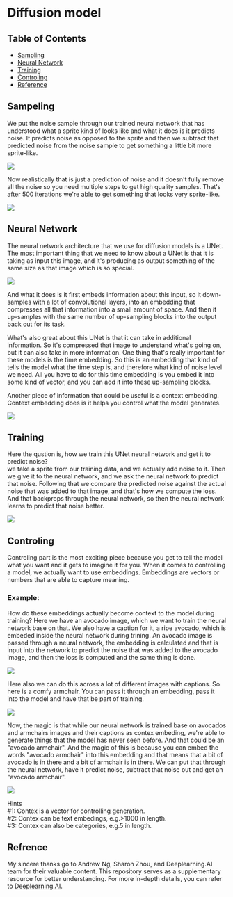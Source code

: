 # Diffusion model

## Table of Contents
- [Sampling](#Sampling)
- [Neural Network](#Neural-Network)
- [Training](#Training)
- [Controling](#Controling)
- [Reference](#Reference)


## Sampeling

We put the noise sample through our trained neural network that has understood what a sprite kind of looks like and what it does is it predicts noise. It predicts noise as opposed to the sprite and then we subtract that predicted noise from the noise sample to get something a little bit more sprite-like. 
  
![](docs/images/Sampling_first_part.png)  
  
Now realistically that is just a prediction of noise and it doesn't fully remove all the noise so you need multiple steps to get high quality samples. That's after 500 iterations we're able to get something that looks very sprite-like.

![](docs/images/Sampling_second_part.png)  

## Neural Network

The neural network architecture that we use for diffusion models is a UNet. The most important thing that we need to know about a UNet is that it is taking as input this image, and it's producing as output something of the same size as that image which is so special.  
  
![](docs/images/UNet.png)  
  
And what it does is it first embeds information about this input, so it down-samples with a lot of convolutional layers, into an embedding that compresses all that information into a small amount of space. And then it up-samples with the same number of up-sampling blocks into the output back out for its task.  
  
What's also great about this UNet is that it can take in additional information. So it's compressed that image to understand what's going on, but it can also take in more information. One thing that's really important for these models is the time embedding. So this is an embedding that kind of tells the model what the time step is, and therefore what kind of noise level we need. All you have to do for this time embedding is you embed it into some kind of vector, and you can add it into these up-sampling blocks.  
   
Another piece of information that could be useful is a context embedding. Context embedding does is it helps you control what the model generates. 
  
![](docs/images/embeding.png)
  
## Training  
  
Here the qustion is, how we train this UNet neural network and get it to predict noise?  
we take a sprite from our training data, and we actually add noise to it. Then we give it to the neural network, and we ask the neural network to predict that noise. Following that we compare the predicted noise against the actual noise that was added to that image, and that's how we compute the loss. And that backprops through the neural network, so then the neural network learns to predict that noise better.  
  
![](docs/images/Training_NN.png)

## Controling

Controling part is the most exciting piece because you get to tell the model what you want and it gets to imagine it for you. When it comes to controlling a model, we actually want to use embeddings. Embeddings are vectors or numbers that are able to capture meaning.  

### Example: 
How do these embeddings actually become context to the model during training? 
Here we have an avocado image, which we want to train the neural network base on that. We also have a caption for it, a ripe avocado, which is embeded inside the neural network during trining. An avocado image is passed through a neural network, the embedding is calculated and that is input into the network to predict the noise that was added to the avocado image, and then the loss is computed and the same thing is done.  
   
![](docs/images/ripe_avocado.png)  
  
Here also we can do this across a lot of different images with captions. So here is a comfy armchair. You can pass it through an embedding, pass it into the model and have that be part of training.  
    
![](docs/images/armchair.png)  
  
Now, the magic is that while our neural network is trained base on avocados and armchairs images and their captions as contex embeding, we're able to generate things that the model has never seen before. And that could be an "avocado armchair". And the magic of this is because you can embed the words "avocado armchair" into this embedding and that means that a bit of avocado is in there and a bit of armchair is in there. We can put that through the neural network, have it predict noise, subtract that noise out and get an "avocado armchair".  
     
![](docs/images/avocadochair.png)

Hints  
 #1: Contex is a vector for controlling generation.  
 #2: Contex can be text embedings, e.g.>1000 in length.  
 #3: Contex can also be categories, e.g.5 in length.  

## Refrence
My sincere thanks go to Andrew Ng, Sharon Zhou, and Deeplearning.AI team for their valuable content. This repository serves as a supplementary resource for better understanding. For more in-depth details, you can refer to [Deeplearning.AI](https://learn.deeplearning.ai/diffusion-models/lesson/1/introduction).
